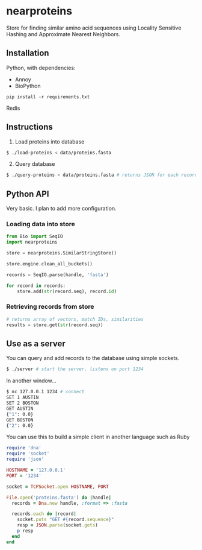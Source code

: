 # nearproteins

Store for finding similar amino acid sequences using Locality Sensitive Hashing
and Approximate Nearest Neighbors.

## Installation

Python, with dependencies:

- Annoy
- BioPython

```
pip install -r requirements.txt
```

Redis

## Instructions

1. Load proteins into database

```sh
$ ./load-proteins < data/proteins.fasta
```

2. Query database

```sh
$ ./query-proteins < data/proteins.fasta # returns JSON for each record
```

## Python API

Very basic. I plan to add more configuration.

### Loading data into store

```python
from Bio import SeqIO
import nearproteins

store = nearproteins.SimilarStringStore()

store.engine.clean_all_buckets()

records = SeqIO.parse(handle, 'fasta')

for record in records:
    store.add(str(record.seq), record.id)
```

### Retrieving records from store

```python
# returns array of vectors, match IDs, similarities
results = store.get(str(record.seq)) 
```

## Use as a server

You can query and add records to the database using simple sockets.

```sh
$ ./server # start the server, listens on port 1234
```

In another window...

```sh
$ nc 127.0.0.1 1234 # connect
SET 1 AUSTIN
SET 2 BOSTON
GET AUSTIN
{"1": 0.0}
GET BOSTON
{"2": 0.0}
```

You can use this to build a simple client in another language such as Ruby

```ruby
require 'dna'
require 'socket'
require 'json'

HOSTNAME = '127.0.0.1'
PORT = '1234'

socket = TCPSocket.open HOSTNAME, PORT

File.open('proteins.fasta') do |handle|
  records = Dna.new handle, :format => :fasta

  records.each do |record|
    socket.puts "GET #{record.sequence}"
    resp = JSON.parse(socket.gets)
    p resp
  end
end
```
